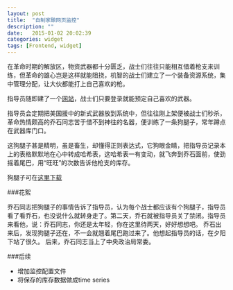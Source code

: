 ```yaml
---
layout: post
title:  "自制家酿网页监控"
description: ""
date:   2015-01-02 20:02:39
categories: widget
tags: [Frontend, widget]
---
```


在革命时期的解放区，物资武器都十分匮乏，战士们往往只能相互借着枪支来训练，但革命的雄心岂是这样就能阻挠，机智的战士们建立了一个装备资源系统，集中管理分配，让大伙都能打上自己喜欢的枪。

指导员随即建了一个[网站](http://www.chinagnet.com/bbs/exchangeps4/)，战士们只要登录就能预定自己喜欢的武器。

指导员会定期把美国援中的新式武器放到系统中，但往往刚上架便被战士们秒杀，革命热情颇高的乔石同志苦于借不到神往的名器，便训练了一条狗腿子，常年蹲点在武器库门口。

这狗腿子甚是精明，虽是畜生，却懂得正则表达式，它狗眼金睛，把指导员记录本上的表格默默地在心中转成哈希表，这哈希表一有变动，就飞奔到乔石面前，使劲摇着尾巴，用“旺旺”的次数告诉他枪支的库存。

狗腿子可在[这里下载](http://pan.baidu.com/s/1FAC2a)

###花絮

乔石同志把狗腿子的事情告诉了指导员，认为每个战士都应该有个狗腿子，指导员看了看乔石，也没说什么就转身走了。第二天，乔石就被指导员关了禁闭。指导员来看他，说：乔石同志，你还是太年轻，你在这里待两天，好好想想吧。
乔石出来后，发现狗腿子还在，不一会就翘着尾巴跑过来了。他想起指导员的话，在夕阳下站了很久。
后来，乔石同志当上了中央政治局常委。

###后续

- 增加监控配置文件
- 将保存的库存数据做成time series